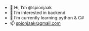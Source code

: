 - 👋 Hi, I’m @spionjaak
- 👀 I’m interested in backend
- 🌱 I’m currently learning python & C#
- 📫 spionjaak@gmail.com


<!---
spionjaak/spionjaak is a ✨ special ✨ repository because its `README.md` (this file) appears on your GitHub profile.
You can click the Preview link to take a look at your changes.
--->
